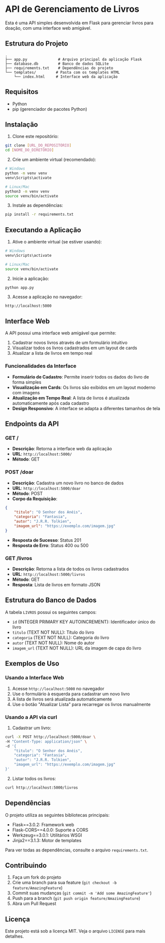 # API de Gerenciamento de Livros

Esta é uma API simples desenvolvida em Flask para gerenciar livros para doação, com uma interface web amigável.

## Estrutura do Projeto

```
.
├── app.py              # Arquivo principal da aplicação Flask
├── database.db         # Banco de dados SQLite
├── requirements.txt    # Dependências do projeto
└── templates/         # Pasta com os templates HTML
    └── index.html     # Interface web da aplicação
```

## Requisitos

- Python 
- pip (gerenciador de pacotes Python)

## Instalação

1. Clone este repositório:
```bash
git clone [URL_DO_REPOSITÓRIO]
cd [NOME_DO_DIRETÓRIO]
```

2. Crie um ambiente virtual (recomendado):
```bash
# Windows
python -m venv venv
venv\Scripts\activate

# Linux/Mac
python3 -m venv venv
source venv/bin/activate
```

3. Instale as dependências:
```bash
pip install -r requirements.txt
```

## Executando a Aplicação

1. Ative o ambiente virtual (se estiver usando):
```bash
# Windows
venv\Scripts\activate

# Linux/Mac
source venv/bin/activate
```

2. Inicie a aplicação:
```bash
python app.py
```

3. Acesse a aplicação no navegador:
```
http://localhost:5000
```

## Interface Web

A API possui uma interface web amigável que permite:

1. Cadastrar novos livros através de um formulário intuitivo
2. Visualizar todos os livros cadastrados em um layout de cards
3. Atualizar a lista de livros em tempo real

### Funcionalidades da Interface

- **Formulário de Cadastro**: Permite inserir todos os dados do livro de forma simples
- **Visualização em Cards**: Os livros são exibidos em um layout moderno com imagens
- **Atualização em Tempo Real**: A lista de livros é atualizada automaticamente após cada cadastro
- **Design Responsivo**: A interface se adapta a diferentes tamanhos de tela

## Endpoints da API

### GET /
- **Descrição**: Retorna a interface web da aplicação
- **URL**: `http://localhost:5000/`
- **Método**: GET

### POST /doar
- **Descrição**: Cadastra um novo livro no banco de dados
- **URL**: `http://localhost:5000/doar`
- **Método**: POST
- **Corpo da Requisição**:
```json
{
    "titulo": "O Senhor dos Anéis",
    "categoria": "Fantasia",
    "autor": "J.R.R. Tolkien",
    "imagem_url": "https://exemplo.com/imagem.jpg"
}
```
- **Resposta de Sucesso**: Status 201
- **Resposta de Erro**: Status 400 ou 500

### GET /livros
- **Descrição**: Retorna a lista de todos os livros cadastrados
- **URL**: `http://localhost:5000/livros`
- **Método**: GET
- **Resposta**: Lista de livros em formato JSON

## Estrutura do Banco de Dados

A tabela `LIVROS` possui os seguintes campos:
- `id` (INTEGER PRIMARY KEY AUTOINCREMENT): Identificador único do livro
- `titulo` (TEXT NOT NULL): Título do livro
- `categoria` (TEXT NOT NULL): Categoria do livro
- `autor` (TEXT NOT NULL): Nome do autor
- `imagem_url` (TEXT NOT NULL): URL da imagem de capa do livro

## Exemplos de Uso

### Usando a Interface Web

1. Acesse `http://localhost:5000` no navegador
2. Use o formulário à esquerda para cadastrar um novo livro
3. A lista de livros será atualizada automaticamente
4. Use o botão "Atualizar Lista" para recarregar os livros manualmente

### Usando a API via curl

1. Cadastrar um livro:
```bash
curl -X POST http://localhost:5000/doar \
-H "Content-Type: application/json" \
-d '{
    "titulo": "O Senhor dos Anéis",
    "categoria": "Fantasia",
    "autor": "J.R.R. Tolkien",
    "imagem_url": "https://exemplo.com/imagem.jpg"
}'
```

2. Listar todos os livros:
```bash
curl http://localhost:5000/livros
```

## Dependências

O projeto utiliza as seguintes bibliotecas principais:
- Flask==3.0.2: Framework web
- Flask-CORS==4.0.0: Suporte a CORS
- Werkzeug==3.0.1: Utilitários WSGI
- Jinja2==3.1.3: Motor de templates

Para ver todas as dependências, consulte o arquivo `requirements.txt`.

## Contribuindo

1. Faça um fork do projeto
2. Crie uma branch para sua feature (`git checkout -b feature/AmazingFeature`)
3. Commit suas mudanças (`git commit -m 'Add some AmazingFeature'`)
4. Push para a branch (`git push origin feature/AmazingFeature`)
5. Abra um Pull Request

## Licença

Este projeto está sob a licença MIT. Veja o arquivo `LICENSE` para mais detalhes. 
